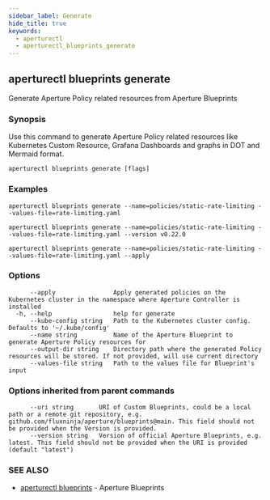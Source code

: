 ```yaml
---
sidebar_label: Generate
hide_title: true
keywords:
  - aperturectl
  - aperturectl_blueprints_generate
---
```


## aperturectl blueprints generate

Generate Aperture Policy related resources from Aperture Blueprints

### Synopsis

Use this command to generate Aperture Policy related resources like Kubernetes Custom Resource, Grafana Dashboards and graphs in DOT and Mermaid format.

```
aperturectl blueprints generate [flags]
```

### Examples

```
aperturectl blueprints generate --name=policies/static-rate-limiting --values-file=rate-limiting.yaml

aperturectl blueprints generate --name=policies/static-rate-limiting --values-file=rate-limiting.yaml --version v0.22.0

aperturectl blueprints generate --name=policies/static-rate-limiting --values-file=rate-limiting.yaml --apply
```

### Options

```
      --apply                Apply generated policies on the Kubernetes cluster in the namespace where Aperture Controller is installed
  -h, --help                 help for generate
      --kube-config string   Path to the Kubernetes cluster config. Defaults to '~/.kube/config'
      --name string          Name of the Aperture Blueprint to generate Aperture Policy resources for
      --output-dir string    Directory path where the generated Policy resources will be stored. If not provided, will use current directory
      --values-file string   Path to the values file for Blueprint's input
```

### Options inherited from parent commands

```
      --uri string       URI of Custom Blueprints, could be a local path or a remote git repository, e.g. github.com/fluxninja/aperture/blueprints@main. This field should not be provided when the Version is provided.
      --version string   Version of official Aperture Blueprints, e.g. latest. This field should not be provided when the URI is provided (default "latest")
```

### SEE ALSO

- [aperturectl blueprints](/reference/aperturectl/blueprints/blueprints.md) - Aperture Blueprints
